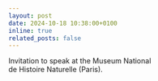 ```yaml
---
layout: post
date: 2024-10-18 10:38:00+0100
inline: true
related_posts: false
---
```


Invitation to speak at the Museum National</br>de Histoire Naturelle (Paris).